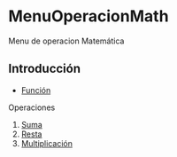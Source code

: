 # MenuOperacionMath
Menu de operacion Matemática

## Introducción
- [Función](https://github.com/LuisOmarFlores6627/MenuOperacionMath/blob/22daed10da3588eb1fb39ba900734f6b70dd5117/Introdu)

Operaciones 

1. [Suma](https://github.com/LuisOmarFlores6627/MenuOperacionMath/blob/9e966f36b036ee1d31e1a4cdf8afc1260420ce81/Suma)
2. [Resta](https://github.com/LuisOmarFlores6627/MenuOperacionMath/blob/23d631e8a2c902d9713d8a208c56f826ee97f0f2/Resta)
3. [Multiplicación](https://github.com/LuisOmarFlores6627/MenuOperacionMath/blob/f97282df4c0fb83ce42272a98d7006ca14fa4b22/Multi)





